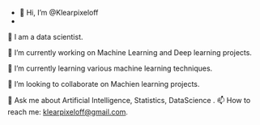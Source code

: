 - 👋 Hi, I’m @Klearpixeloff
- 
🧔 I am a data scientist.

🔭 I’m currently working on Machine Learning and Deep learning projects.

🌱 I’m currently learning various machine learning techniques.

👯 I’m looking to collaborate on Machien learning projects.

💬 Ask me about Artificial Intelligence, Statistics, DataScience
.
📫 How to reach me: klearpixeloff@gmail.com.


<!---
Klearpixeloff/Klearpixeloff is a ✨ special ✨ repository because its `README.md` (this file) appears on your GitHub profile.
You can click the Preview link to take a look at your changes.
--->
